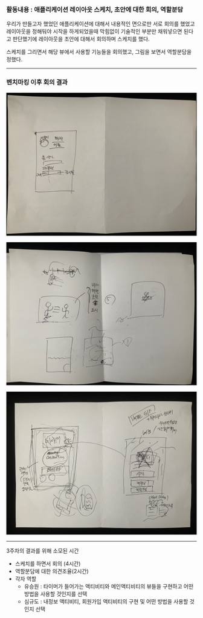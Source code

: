 

### 활동내용 : 애플리케이션 레이아웃 스케치, 초안에 대한 회의, 역할분담

우리가 만들고자 했었던 애플리케이션에 대해서 내용적인 면으로만 서로 회의를 했었고 레이아웃을 정해둬야 시작을 하게되었을때 막힘없이 기술적인 부분만 채워넣으면 된다고 판단했기에 레이아웃을 초안에 대해서 회의하며 스케치를 했다.

스케치를 그리면서 해당 뷰에서 사용할 기능들을 회의했고,  그림을 보면서 역할분담을 정했다.



<hr>

### 벤치마킹 이후 회의 결과

![week3-1](../images/week3-1.jpg)

![week3-2](..\images\week3-2.jpg)

![week3-3](..\images\week3-3.jpg)



---

3주차의 결과를 위해 소모된 시간

- 스케치를 하면서 회의 (4시간)
- 역할분담에 대한 의견조율(2시간)
- 각자 역할 
  - 유승원 : 타이머가 들어가는 액티비티와  메인액티비티의 뷰들을 구현하고 어떤 방법을 사용할 것인지를 선택
  - 심규도 : 내정보 액티비티, 회원가입 액티비티의 구현 및 어떤 방법을 사용할 것인지 선택



